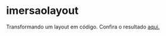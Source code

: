 # imersaolayout
 Transformando um layout em código.
 Confira o resultado <a href="https://develany.github.io/imersaolayout/">aqui.</a>